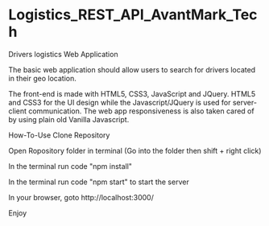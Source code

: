 # Logistics_REST_API_AvantMark_Tech

Drivers logistics Web Application

The basic web application should allow users to search for drivers located in their geo location.

The front-end is made with HTML5, CSS3, JavaScript and JQuery. HTML5 and CSS3 for the UI design while the Javascript/JQuery is used for server-client communication. The web app responsiveness is also taken cared of by using plain old Vanilla Javascript.

How-To-Use Clone Repository

Open Ropository folder in terminal (Go into the folder then shift + right click)

In the terminal run code "npm install"

In the terminal run code "npm start" to start the server

In your browser, goto http://localhost:3000/

Enjoy
